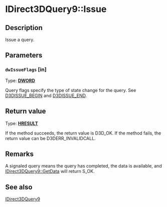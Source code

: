 # IDirect3DQuery9::Issue

## Description

Issue a query.

## Parameters

### `dwIssueFlags` [in]

Type: **[DWORD](https://learn.microsoft.com/windows/desktop/WinProg/windows-data-types)**

Query flags specify the type of state change for the query. See [D3DISSUE_BEGIN](https://learn.microsoft.com/windows/desktop/direct3d9/d3dissue-begin) and [D3DISSUE_END](https://learn.microsoft.com/windows/desktop/direct3d9/d3dissue-end).

## Return value

Type: **[HRESULT](https://learn.microsoft.com/windows/win32/com/structure-of-com-error-codes)**

If the method succeeds, the return value is D3D_OK. If the method fails, the return value can be D3DERR_INVALIDCALL.

## Remarks

A signaled query means the query has completed, the data is available, and [IDirect3DQuery9::GetData](https://learn.microsoft.com/windows/desktop/api/d3d9helper/nf-d3d9helper-idirect3dquery9-getdata) will return S_OK.

## See also

[IDirect3DQuery9](https://learn.microsoft.com/windows/desktop/api/d3d9helper/nn-d3d9helper-idirect3dquery9)